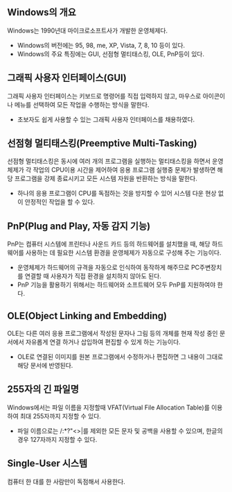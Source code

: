 ## Windows의 개요

Windows는 1990년대 마이크로소프트사가 개발한 운영체제다.

- Windows의 버전에는 95, 98, me, XP, Vista, 7, 8, 10 등이 있다.
- Windows의 주요 특징에는 GUI, 선점형 멀티태스킹, OLE, PnP등이 있다.

## 그래픽 사용자 인터페이스(GUI)

그래픽 사용자 인터페이스는 키보드로 명령어를 직접 입력하지 않고, 마우스로 아이콘이나 메뉴를 선택하여 모든 작업을 수행하는 방식을 말한다.

- 초보자도 쉽게 사용할 수 있는 그래픽 사용자 인터페이스를 채용하였다.

## 선점형 멀티태스킹(Preemptive Multi-Tasking)

선점형 멀티태스킹은 동시에 여러 개의 프로그램을 실행하는 멀티태스킹을 하면서 운영체제가 각 작업의 CPU이용 시간을 제어하여 응용 프로그램 실행중 문제가 발생하면 해당 프로그램을 강제 종료시키고 모든 시스템 자원을 반환하는 방식을 말한다.

- 하나의 응용 프로그램이 CPU를 독점하는 것을 방지할 수 있어 시스템 다운 현상 없이 안정적인 작업을 할 수 있다.

## PnP(Plug and Play, 자동 감지 기능)

PnP는 컴퓨터 시스템에 프린터나 사운드 카드 등의 하드웨어를 설치했을 때, 해당 하드웨어를 사용하는 데 필요한 시스템 환경을 운영체제가 자동으로 구성해 주는 기능이다.

- 운영체제가 하드웨어의 규격을 자동으로 인식하여 동작하게 해주므로 PC주변장치를 연결할 때 사용자가 직접 환경을 설치하지 않아도 된다.
- PnP 기능을 활용하기 위해서는 하드웨어와 소프트웨어 모두 PnP를 지원하여야 한다.

## OLE(Object Linking and Embedding)

OLE는 다른 여러 응용 프로그램에서 작성된 문자나 그림 등의 개체를 현재 작성 중인 문서에서 자유롭게 연결 하거나 삽입하여 편집할 수 있게 하는 기능이다.

- OLE로 연결된 이미지를 원본 프로그램에서 수정하거나 편집하면 그 내용이 그대로 해당 문서에 반영된다.

## 255자의 긴 파일명

Windows에서는 파일 이름을 지정할때 VFAT(Virtual File Allocation Table)를 이용하여 최대 255자까지 지정할 수 있다.

- 파일 이름으로는 \/:*?"<>|를 제외한 모든 문자 및 공백을 사용할 수 있으며, 한글의 경우 127자까지 지정할 수 있다.

## Single-User 시스템

컴퓨터 한 대를 한 사람만이 독점해서 사용한다.
